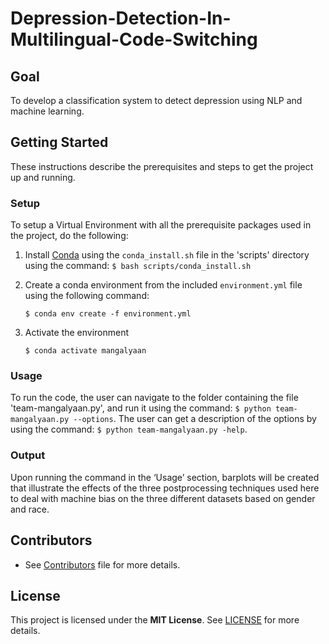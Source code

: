 # Depression-Detection-In-Multilingual-Code-Switching


  ## Goal
  To develop a classification system to detect depression using NLP and machine learning. 
  
  ## Getting Started
  These instructions describe the prerequisites and steps to get the project up and running.

  ### Setup
 
 To setup a Virtual Environment with all the prerequisite packages used in the project, do the following:
  1. Install [Conda](https://docs.conda.io/projects/conda/en/latest/user-guide/install/) using the `conda_install.sh` file in the 'scripts' directory using the command: `$ bash scripts/conda_install.sh`
  2. Create a conda environment from the included `environment.yml` file using the following command:
     
     `$ conda env create -f environment.yml`
  3. Activate the environment
     
     `$ conda activate mangalyaan`

  ### Usage
  To run the code, the user can navigate to the folder containing the file 'team-mangalyaan.py', and run it using the command: `$ python team-mangalyaan.py --options`. The user can get a description of the options by using the command: `$ python team-mangalyaan.py -help`.
  
   
  ### Output
  Upon running the command in the ‘Usage’ section, barplots will be created that illustrate the effects of the three postprocessing techniques used here to deal with machine bias on the three different datasets based on gender and race.


## Contributors
* See [Contributors](CONTRIBUTORS.md) file for more details.

## License
This project is licensed under the **MIT License**. See [LICENSE](LICENSE) for more details.
